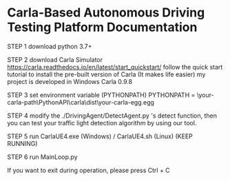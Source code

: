 # Carla-Based Autonomous Driving Testing Platform Documentation

STEP 1 download python 3.7+

STEP 2 download Carla Simulator https://carla.readthedocs.io/en/latest/start_quickstart/
	   follow the quick start tutorial to install the pre-built version of Carla (It makes life easier)
	   my project is developed in Windows Carla 0.9.8

STEP 3 set environment variable (PYTHONPATH) PYTHONPATH = \your-carla-path\PythonAPI\carla\dist\your-carla-egg.egg

STEP 4 modify the ./DrivingAgent/DetectAgent.py 's detect function, then you can test your traffic light detection algorithm by using our tool.

STEP 5 run CarlaUE4.exe (Windows) / CarlaUE4.sh (Linux) (KEEP RUNNING) 

STEP 6 run MainLoop.py

If you want to exit during operation, please press Ctrl + C
